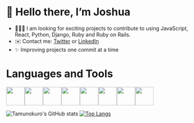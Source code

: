   # 👋 Hello there, I’m Joshua
- 👨🏾‍💻 I am looking for exciting projects to contribute to using JavaScript, React, Python, Django, Ruby and Ruby on Rails.
- ✉️ Contact me: [Twitter](https://twitter.com/tamuno____) or [LinkedIn](https://www.linkedin.com/in/joshua-blue-jack/)
- ✨ Improving projects one commit at a time 

# Languages and Tools
<img height=50 src="https://cdn.jsdelivr.net/gh/devicons/devicon/icons/python/python-original.svg"/><img height=50 src="https://cdn.jsdelivr.net/gh/devicons/devicon/icons/javascript/javascript-original.svg"/><img height=50 src="https://cdn.jsdelivr.net/gh/devicons/devicon/icons/html5/html5-original.svg" /><img height=50 
src="https://cdn.jsdelivr.net/gh/devicons/devicon/icons/bootstrap/bootstrap-original.svg" /><img height=50
src="https://cdn.jsdelivr.net/gh/devicons/devicon/icons/css3/css3-original.svg" /><img height=50 src="https://cdn.jsdelivr.net/gh/devicons/devicon/icons/react/react-original.svg" /><img height=50 src="https://cdn.jsdelivr.net/gh/devicons/devicon/icons/git/git-plain.svg"/><img height=50 src="https://cdn.jsdelivr.net/gh/devicons/devicon/icons/github/github-original.svg"/>

![Tamunokuro's GitHub stats](https://github-readme-stats.vercel.app/api?username=tamunokuro&show_icons=true&theme=dark)
[![Top Langs](https://github-readme-stats.vercel.app/api/top-langs/?username=tamunokuro&layout=compact&theme=dark)](https://github.com/tamunokuro/github-readme-stats)



<!---
Tamunokuro/Tamunokuro is a ✨ special ✨ repository because its `README.md` (this file) appears on your GitHub profile.
You can click the Preview link to take a look at your changes.
--->
